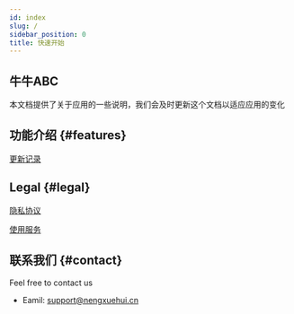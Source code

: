 ```yaml
---
id: index
slug: /
sidebar_position: 0
title: 快速开始
---
```


## 牛牛ABC
本文档提供了关于应用的一些说明，我们会及时更新这个文档以适应应用的变化

## 功能介绍 {#features}
[更新记录](features.md) 

## Legal {#legal}
[隐私协议](Privacy&Terms/privacy.md)

[使用服务](Privacy&Terms/terms.md)

## 联系我们 {#contact}
Feel free to contact us
- Eamil: support@nengxuehui.cn